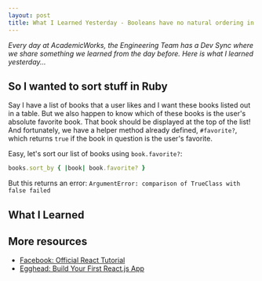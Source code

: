 ```yaml
---
layout: post
title: What I Learned Yesterday - Booleans have no natural ordering in Ruby
---
```


*Every day at AcademicWorks, the Engineering Team has a Dev Sync where we share something we learned from the day before. Here is what I learned yesterday...*

## So I wanted to sort stuff in Ruby

Say I have a list of books that a user likes and I want these books listed out in a table. But we also happen to know which of these books is the user's absolute favorite book. That book should be displayed at the top of the list! And fortunately, we have a helper method already defined, `#favorite?`, which returns `true` if the book in question is the user's favorite.

Easy, let's sort our list of books using `book.favorite?`:

```ruby
books.sort_by { |book| book.favorite? }
```

But this returns an error: `ArgumentError: comparison of TrueClass with false failed`

## What I Learned

## More resources
- [Facebook: Official React Tutorial](https://facebook.github.io/react/docs/tutorial.html)
- [Egghead: Build Your First React.js App](https://egghead.io/series/build-your-first-react-js-application)
